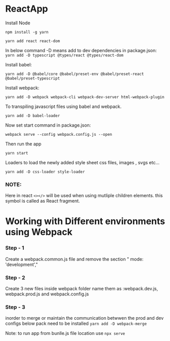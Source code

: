 # ReactApp

Install 
Node

```npm install -g yarn``` 

```yarn add react react-dom```

In below command -D means add to dev dependencies in package.json:
```yarn add -D typescript @types/react @types/react-dom```

Install babel:

```yarn add -D @babel/core @babel/preset-env @babel/preset-react @babel/preset-typescript```

Install webpack:

```yarn add -D webpack webpack-cli webpack-dev-server html-webpack-plugin```

To transpiling javascript files using babel and webpack.

```yarn add -D babel-loader```

Now set start command in package.json:

```webpack serve --config webpack.config.js --open```

Then run the app

```yarn start```

Loaders to load the newly added style sheet css files, images , svgs etc...

```yarn add -D css-loader style-loader```

### NOTE:
Here in react ```<></>``` will be used when using mutliple children elements. this symbol is called as React fragment.

# Working with Different environments using Webpack
### Step - 1
Create a webpack.common.js file and remove the section " mode: 'development',"

### Step - 2
 Create 3 new files inside webpack folder name them as :webpack.dev.js, webpack.prod.js and webpack.config.js

 ### Step - 3

 inorder to merge or maintain the communication betwwen the prod and dev configs below pack need to be installed
 ```yarn add -D webpack-merge```

 Note: to run app from bunlle.js file location use ```npx serve```